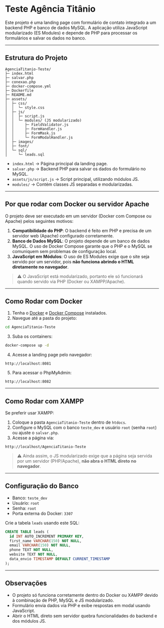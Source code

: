 # Teste Agência Titânio

Este projeto é uma landing page com formulário de contato integrado a um backend PHP e banco de dados MySQL. A aplicação utiliza JavaScript modularizado (ES Modules) e depende de PHP para processar os formulários e salvar os dados no banco.

---

## Estrutura do Projeto

```
AgenciaTitanio-Teste/
├─ index.html  
├─ salvar.php  
├─ conexao.php  
├─ docker-compose.yml  
├─ Dockerfile  
├─ README.md  
├─ assets/  
│  ├─ css/  
│  │  └─ style.css  
│  ├─ js/  
│  │  ├─ script.js  
│  │  └─ modules/ (JS modularizado)  
│  │     ├─ FieldValidator.js  
│  │     ├─ FormHandler.js  
│  │     ├─ FormMask.js  
│  │     └─ FormModalHandler.js  
│  ├─ images/  
│  ├─ font/  
│  └─ sql/  
│     └─ leads.sql  
```

- `index.html` → Página principal da landing page.  
- `salvar.php` → Backend PHP para salvar os dados do formulário no MySQL.  
- `assets/js/script.js` → Script principal, utilizando módulos JS.  
- `modules/` → Contém classes JS separadas e modularizadas.  

---

## Por que rodar com Docker ou servidor Apache

O projeto deve ser executado em um servidor (Docker com Compose ou Apache) pelos seguintes motivos:

1. **Compatibilidade do PHP**: O backend é feito em PHP e precisa de um servidor web (Apache) configurado corretamente.  
2. **Banco de Dados MySQL**: O projeto depende de um banco de dados MySQL. O uso de Docker Compose garante que o PHP e o MySQL se comuniquem sem problemas de configuração local.  
3. **JavaScript em Módulos**: O uso de ES Modules exige que o site seja servido por um servidor, pois **não funciona abrindo o HTML diretamente no navegador**.  

> ⚠️ O JavaScript está modularizado, portanto ele só funcionará quando servido via PHP (Docker ou XAMPP/Apache).

---

## Como Rodar com Docker

1. Tenha o [Docker](https://www.docker.com/) e [Docker Compose](https://docs.docker.com/compose/) instalados.  
2. Navegue até a pasta do projeto:

```bash
cd AgenciaTitanio-Teste
```

3. Suba os containers:

```bash
docker-compose up -d
```

4. Acesse a landing page pelo navegador:

```
http://localhost:8081
```

5. Para acessar o PhpMyAdmin:

```
http://localhost:8082
```

---

## Como Rodar com XAMPP

Se preferir usar XAMPP:

1. Coloque a pasta `AgenciaTitanio-Teste` dentro de `htdocs`.  
2. Configure o MySQL com o banco `teste_dev` e usuário `root` (senha `root`) ou ajuste o `salvar.php`.  
3. Acesse a página via:

```
http://localhost/AgenciaTitanio-Teste
```

> ⚠️ Ainda assim, o JS modularizado exige que a página seja servida por um servidor (PHP/Apache), **não abra o HTML direto no navegador**.

---

## Configuração do Banco

- Banco: `teste_dev`  
- Usuário: `root`  
- Senha: `root`  
- Porta externa do Docker: `3307`  

Crie a tabela `leads` usando este SQL:

```sql
CREATE TABLE leads (
  id INT AUTO_INCREMENT PRIMARY KEY,
  first_name VARCHAR(150) NOT NULL,
  email VARCHAR(150) NOT NULL,
  phone TEXT NOT NULL,
  website TEXT NOT NULL,
  data_envio TIMESTAMP DEFAULT CURRENT_TIMESTAMP
);
```

---

## Observações

- O projeto só funciona corretamente dentro do Docker ou XAMPP devido à combinação de PHP, MySQL e JS modularizado.  
- Formulário envia dados via PHP e exibe respostas em modal usando JavaScript.  
- Abrir o HTML direto sem servidor quebra funcionalidades do backend e dos módulos JS.
